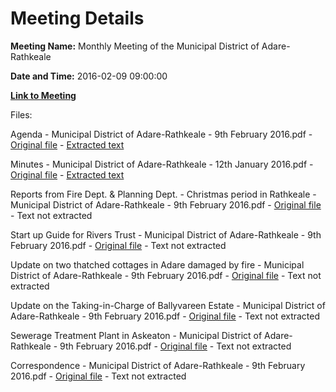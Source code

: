 # Meeting Details

**Meeting Name:** Monthly Meeting of the Municipal District of Adare-Rathkeale

**Date and Time:** 2016-02-09 09:00:00

**[Link to Meeting](https://www.limerick.ie/council/whats-on/monthly-meeting-municipal-district-adare-rathkeale-22)**

Files: 

Agenda - Municipal District of Adare-Rathkeale - 9th February 2016.pdf - [Original file](https://www.limerick.ie/sites/default/files/media/documents/2017-06/Agenda%20-%20Municipal%20District%20of%20Adare-Rathkeale%20-%209th%20February%202016.pdf) - [Extracted text](./Agenda%20-%20Municipal%20District%20of%20Adare-Rathkeale%20-%209th%20February%202016.md)

Minutes - Municipal District of Adare-Rathkeale - 12th January 2016.pdf - [Original file](https://www.limerick.ie/sites/default/files/media/documents/2017-06/Minutes%20-%20Municipal%20District%20of%20Adare-Rathkeale%20-%2012th%20January%202016.pdf) - [Extracted text](./Minutes%20-%20Municipal%20District%20of%20Adare-Rathkeale%20-%2012th%20January%202016.md)

Reports from Fire Dept. & Planning Dept. - Christmas period in Rathkeale - Municipal District of Adare-Rathkeale - 9th February 2016.pdf - [Original file](https://www.limerick.ie/sites/default/files/media/documents/2017-06/Reports%20from%20Fire%20Dept.%20%26%20Planning%20Dept.%20-%20Christmas%20period%20in%20Rathkeale.pdf) - Text not extracted

Start up Guide for Rivers Trust - Municipal District of Adare-Rathkeale - 9th February 2016.pdf - [Original file](https://www.limerick.ie/sites/default/files/media/documents/2017-06/Start%20up%20Guide%20for%20Rivers%20Trust%20-%20Municipal%20District%20of%20Adare-Rathkeale%20-%209th%20February%202016.pdf) - Text not extracted

Update on two thatched cottages in Adare damaged by fire - Municipal District of Adare-Rathkeale - 9th February 2016.pdf - [Original file](https://www.limerick.ie/sites/default/files/media/documents/2017-06/Update%20on%20two%20thatched%20cottages%20in%20Adare%20damaged%20by%20fire.pdf) - Text not extracted

Update on the Taking-in-Charge of Ballyvareen Estate - Municipal District of Adare-Rathkeale - 9th February 2016.pdf - [Original file](https://www.limerick.ie/sites/default/files/media/documents/2017-06/Update%20on%20the%20Taking-in-Charge%20of%20Ballyvareen%20Estate.pdf) - Text not extracted

Sewerage Treatment Plant in Askeaton - Municipal District of Adare-Rathkeale - 9th February 2016.pdf - [Original file](https://www.limerick.ie/sites/default/files/media/documents/2017-06/Sewerage%20Treatment%20Plant%20in%20Askeaton%20-%20Municipal%20District%20of%20Adare-Rathkeale%20-%209th%20February%202016.pdf) - Text not extracted

Correspondence - Municipal District of Adare-Rathkeale - 9th February 2016.pdf - [Original file](https://www.limerick.ie/sites/default/files/media/documents/2017-06/Correspondence%20-%20Municipal%20District%20of%20Adare-Rathkeale%20-%209th%20February%202016.pdf) - Text not extracted


